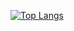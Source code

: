 [![Top Langs](https://github-readme-stats.vercel.app/api?username=vFasteeQ-Ns&show_icons=true&theme=radical)](https://github.com/anuraghazra/github-readme-stats)
